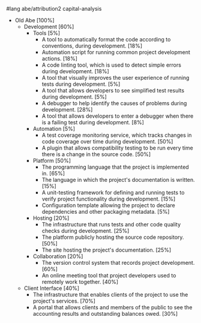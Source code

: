 #lang abe/attribution2 capital-analysis

* Old Abe [100%]
  * Development [60%]
    * Tools [5%]
      * A tool to automatically format the code according to conventions, during development. [18%]
      * Automation script for running common project development actions. [18%]
      * A code linting tool, which is used to detect simple errors during development. [18%]
      * A tool that visually improves the user experience of running tests during development. [5%]
      * A tool that allows developers to see simplified test results during development. [5%]
      * A debugger to help identify the causes of problems during development. [28%]
      * A tool that allows developers to enter a debugger when there is a failing test during development. [8%]
    * Automation [5%]
      * A test coverage monitoring service, which tracks changes in code coverage over time during development. [50%]
      * A plugin that allows compatibility testing to be run every time there is a change in the source code. [50%]
    * Platform [50%]
      * The programming language that the project is implemented in. [65%]
      * The language in which the project's documentation is written. [15%]
      * A unit-testing framework for defining and running tests to verify project functionality during development. [15%]
      * Configuration template allowing the project to declare dependencies and other packaging metadata. [5%]
    * Hosting [20%]
      * The infrastructure that runs tests and other code quality checks during development. [25%]
      * The platform publicly hosting the source code repository. [50%]
      * The site hosting the project's documentation. [25%]
    * Collaboration [20%]
      * The version control system that records project development. [60%]
      * An online meeting tool that project developers used to remotely work together. [40%]
  * Client Interface [40%]
    * The infrastructure that enables clients of the project to use the project's services. [70%]
    * A portal that allows clients and members of the public to see the accounting results and outstanding balances owed. [30%]
